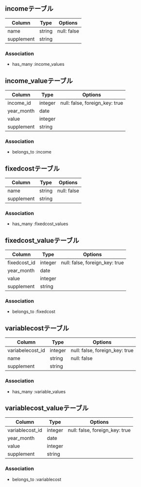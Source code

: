 
## incomeテーブル
|Column|Type|Options|
|------|----|-------|
|name|string|null: false|
|supplement|string||
### Association
- has_many :income_values

## income_valueテーブル
|Column|Type|Options|
|------|----|-------|
|income_id|integer|null: false, foreign_key: true|
|year_month|date||
|value|integer||
|supplement|string||
### Association
- belongs_to :income


## fixedcostテーブル
|Column|Type|Options|
|------|----|-------|
|name|string|null: false|
|supplement|string||
### Association
- has_many :fixedcost_values

## fixedcost_valueテーブル
|Column|Type|Options|
|------|----|-------|
|fixedcost_id|integer|null: false, foreign_key: true|
|year_month|date||
|value|integer||
|supplement|string||
### Association
- belongs_to :fixedcost

## variablecostテーブル
|Column|Type|Options|
|------|----|-------|
|variabelecost_id|integer|null: false, foreign_key: true|
|name|string|null: false|
|supplement|string||
### Association
- has_many :variable_values

## variablecost_valueテーブル
|Column|Type|Options|
|------|----|-------|
|variablecost_id|integer|null: false, foreign_key: true|
|year_month|date||
|value|integer||
|supplement|string||
### Association
- belongs_to :variablecost
